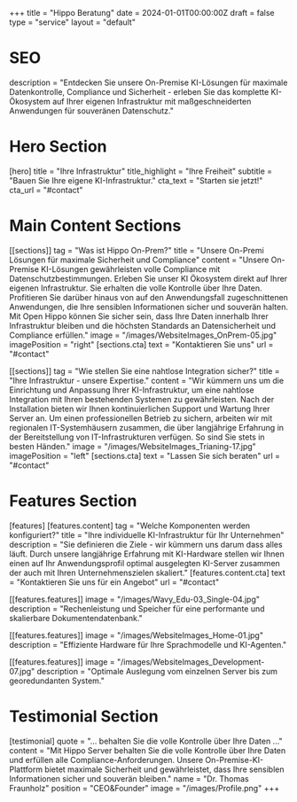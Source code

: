 +++
title = "Hippo Beratung"
date = 2024-01-01T00:00:00Z
draft = false
type = "service"
layout = "default"

# SEO
description = "Entdecken Sie unsere On-Premise KI-Lösungen für maximale Datenkontrolle, Compliance und Sicherheit - erleben Sie das komplette KI-Ökosystem auf Ihrer eigenen Infrastruktur mit maßgeschneiderten Anwendungen für souveränen Datenschutz."

# Hero Section
[hero]
title = "Ihre Infrastruktur"
title_highlight = "Ihre Freiheit"
subtitle = "Bauen Sie Ihre eigene KI-Infrastruktur."
cta_text = "Starten sie jetzt!"
cta_url = "#contact"

# Main Content Sections
[[sections]]
tag = "Was ist Hippo On-Prem?"
title = "Unsere On-Premi Lösungen für maximale Sicherheit und Compliance"
content = "Unsere On-Premise KI-Lösungen gewährleisten volle Compliance mit Datenschutzbestimmungen. Erleben Sie unser KI Ökosystem direkt auf Ihrer eigenen Infrastruktur. Sie erhalten die volle Kontrolle über Ihre Daten. Profitieren Sie darüber hinaus von auf den Anwendungsfall zugeschnittenen Anwendungen, die Ihre sensiblen Informationen sicher und souverän halten. Mit Open Hippo können Sie sicher sein, dass Ihre Daten innerhalb Ihrer Infrastruktur bleiben und die höchsten Standards an Datensicherheit und Compliance erfüllen."
image = "/images/WebsiteImages_OnPrem-05.jpg"
imagePosition = "right"
[sections.cta]
text = "Kontaktieren Sie uns"
url = "#contact"

[[sections]]
tag = "Wie stellen Sie eine nahtlose Integration sicher?"
title = "Ihre Infrastruktur - unsere Expertise."
content = "Wir kümmern uns um die Einrichtung und Anpassung Ihrer KI-Infrastruktur, um eine nahtlose Integration mit Ihren bestehenden Systemen zu gewährleisten. Nach der Installation bieten wir Ihnen kontinuierlichen Support und Wartung Ihrer Server an. Um einen professionellen Betrieb zu sichern, arbeiten wir mit regionalen IT-Systemhäusern zusammen, die über langjährige Erfahrung in der Bereitstellung von IT-Infrastrukturen verfügen. So sind Sie stets in besten Händen."
image = "/images/WebsiteImages_Trianing-17.jpg"
imagePosition = "left"
[sections.cta]
text = "Lassen Sie sich beraten"
url = "#contact"

# Features Section
[features]
[features.content]
tag = "Welche Komponenten werden konfiguriert?"
title = "Ihre individuelle KI-Infrastruktur für Ihr Unternehmen"
description = "Sie definieren die Ziele - wir kümmern uns darum dass alles läuft. Durch unsere langjährige Erfahrung mit KI-Hardware stellen wir Ihnen einen auf Ihr Anwendungsprofil optimal ausgelegten KI-Server zusammen der auch mit Ihren Unternehmenszielen skaliert."
[features.content.cta]
text = "Kontaktieren Sie uns für ein Angebot"
url = "#contact"

[[features.features]]
image = "/images/Wavy_Edu-03_Single-04.jpg"
description = "Rechenleistung und Speicher für eine performante und skalierbare Dokumentendatenbank."

[[features.features]]
image = "/images/WebsiteImages_Home-01.jpg"
description = "Effiziente Hardware für Ihre Sprachmodelle und KI-Agenten."

[[features.features]]
image = "/images/WebsiteImages_Development-07.jpg"
description = "Optimale Auslegung vom einzelnen Server bis zum georedundanten System."

# Testimonial Section
[testimonial]
quote = "... behalten Sie die volle Kontrolle über Ihre Daten ..."
content = "Mit Hippo Server behalten Sie die volle Kontrolle über Ihre Daten und erfüllen alle Compliance-Anforderungen. Unsere On-Premise-KI-Plattform bietet maximale Sicherheit und gewährleistet, dass Ihre sensiblen Informationen sicher und souverän bleiben."
name = "Dr. Thomas Fraunholz"
position = "CEO&Founder"
image = "/images/Profile.png"
+++

